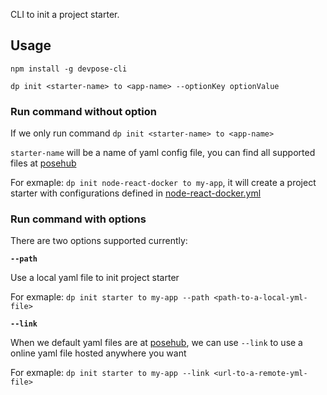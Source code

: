 CLI to init a project starter.

## Usage

```
npm install -g devpose-cli
```

```
dp init <starter-name> to <app-name> --optionKey optionValue
```

### Run command without option

If we only run command `dp init <starter-name> to <app-name>`

`starter-name` will be a name of yaml config file, you can find all supported files at [posehub](https://github.com/devpose/posehub/tree/master/ymls)

For exmaple: `dp init node-react-docker to my-app`, it will create a project starter with configurations defined in [node-react-docker.yml](https://github.com/devpose/posehub/blob/master/ymls/node-react-docker.yml)

### Run command with options

There are two options supported currently:

**`--path`**

Use a local yaml file to init project starter

For exmaple: `dp init starter to my-app --path <path-to-a-local-yml-file>`

**`--link`**

When we default yaml files are at [posehub](https://github.com/devpose/posehub/tree/master/ymls), we can use `--link` to use a online yaml file hosted anywhere you want

For exmaple: `dp init starter to my-app --link <url-to-a-remote-yml-file>`
